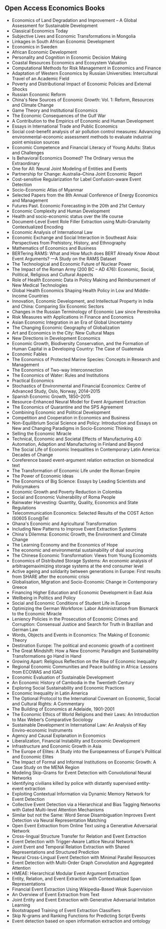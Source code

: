 <h2>Open Access Economics Books</h2>



<ul>

                             

 <li><a target="_blank" href="https://github.com/manjunath5496/Open-Access-Economics-Books/blob/master/ec(1).pdf" style="text-decoration:none;">Economics of Land Degradation
and Improvement – A Global Assessment for Sustainable Development</a></li>

 <li><a target="_blank" href="https://github.com/manjunath5496/Open-Access-Economics-Books/blob/master/ec(2).pdf" style="text-decoration:none;">Classical Economics Today</a></li>

<li><a target="_blank" href="https://github.com/manjunath5496/Open-Access-Economics-Books/blob/master/ec(3).pdf" style="text-decoration:none;">Subjective Lives and Economic
Transformations in Mongolia</a></li>
 <li><a target="_blank" href="https://github.com/manjunath5496/Open-Access-Economics-Books/blob/master/ec(4).pdf" style="text-decoration:none;">Linkages in South African Economic Development</a></li>                              
<li><a target="_blank" href="https://github.com/manjunath5496/Open-Access-Economics-Books/blob/master/ec(5).pdf" style="text-decoration:none;">Economics in Sweden</a></li>
<li><a target="_blank" href="https://github.com/manjunath5496/Open-Access-Economics-Books/blob/master/ec(6).pdf" style="text-decoration:none;">African Economic Development</a></li>
 <li><a target="_blank" href="https://github.com/manjunath5496/Open-Access-Economics-Books/blob/master/ec(7).pdf" style="text-decoration:none;">Personality and Cognition in Economic Decision Making</a></li>

 <li><a target="_blank" href="https://github.com/manjunath5496/Open-Access-Economics-Books/blob/master/ec(8).pdf" style="text-decoration:none;"> Coastal Resources
Economics and Ecosystem Valuation </a></li>
   <li><a target="_blank" href="https://github.com/manjunath5496/Open-Access-Economics-Books/blob/master/ec(9).pdf" style="text-decoration:none;">Computational Methods for Risk
Management in Economics and Finance</a></li>
  
   
 <li><a target="_blank" href="https://github.com/manjunath5496/Open-Access-Economics-Books/blob/master/ec(10).pdf" style="text-decoration:none;">Adaptation of Western Economics by Russian Universities: Intercultural Travel of an Academic Field</a></li>                              
<li><a target="_blank" href="https://github.com/manjunath5496/Open-Access-Economics-Books/blob/master/ec(11).pdf" style="text-decoration:none;">Poverty and Distributional Impact of Economic Policies and External Shocks</a></li>
<li><a target="_blank" href="https://github.com/manjunath5496/Open-Access-Economics-Books/blob/master/ec(12).pdf" style="text-decoration:none;">Russian Economic Reform</a></li>
<li><a target="_blank" href="https://github.com/manjunath5496/Open-Access-Economics-Books/blob/master/ec(13).pdf" style="text-decoration:none;">China's New Sources of Economic Growth: Vol. 1: Reform, Resources and Climate Change</a></li>

<li><a target="_blank" href="https://github.com/manjunath5496/Open-Access-Economics-Books/blob/master/ec(14).pdf" style="text-decoration:none;">Game Theory and Institutional Economics</a></li>
                              
<li><a target="_blank" href="https://github.com/manjunath5496/Open-Access-Economics-Books/blob/master/ec(15).pdf" style="text-decoration:none;">The Economic Consequences of the
Gulf War</a></li>

<li><a target="_blank" href="https://github.com/manjunath5496/Open-Access-Economics-Books/blob/master/ec(16).pdf" style="text-decoration:none;">A Contribution to the Empirics of Economic and Human Development</a></li>

  <li><a target="_blank" href="https://github.com/manjunath5496/Open-Access-Economics-Books/blob/master/ec(17).pdf" style="text-decoration:none;">Essays in International Trade and Public Economics</a></li>   
  
<li><a target="_blank" href="https://github.com/manjunath5496/Open-Access-Economics-Books/blob/master/ec(18).pdf" style="text-decoration:none;">Social cost-benefit analysis of air pollution control measures: Advancing environmental-economic assessment methods to evaluate industrial point emission sources</a></li> 

  
<li><a target="_blank" href="https://github.com/manjunath5496/Open-Access-Economics-Books/blob/master/ec(19).pdf" style="text-decoration:none;">Economic Competence and
Financial Literacy of Young Adults: Status and Challenges</a></li> 

<li><a target="_blank" href="https://github.com/manjunath5496/Open-Access-Economics-Books/blob/master/ec(20).pdf" style="text-decoration:none;">Is Behavioral Economics
Doomed? The Ordinary versus the Extraordinary</a></li>

<li><a target="_blank" href="https://github.com/manjunath5496/Open-Access-Economics-Books/blob/master/ec(21).pdf" style="text-decoration:none;">One for All: Neural Joint Modeling of Entities and Events</a></li>
<li><a target="_blank" href="https://github.com/manjunath5496/Open-Access-Economics-Books/blob/master/ec(22).pdf" style="text-decoration:none;">Partnership for Change: Australia–China Joint Economic Report</a></li> 
 <li><a target="_blank" href="https://github.com/manjunath5496/Open-Access-Economics-Books/blob/master/ec(23).pdf" style="text-decoration:none;">Cost-sensitive Regularization for Label Confusion-aware Event Detection</a></li> 
 

   <li><a target="_blank" href="https://github.com/manjunath5496/Open-Access-Economics-Books/blob/master/ec(24).pdf" style="text-decoration:none;">Socio-Economic Atlas of Myanmar</a></li>
 
   <li><a target="_blank" href="https://github.com/manjunath5496/Open-Access-Economics-Books/blob/master/ec(25).pdf" style="text-decoration:none;">Selected Papers
from the 8th Annual Conference of Energy Economics and Management</a></li>                              
 <li><a target="_blank" href="https://github.com/manjunath5496/Open-Access-Economics-Books/blob/master/ec(26).pdf" style="text-decoration:none;">Futures Past.
Economic Forecasting in the 20th and 21st Century</a></li>
 <li><a target="_blank" href="https://github.com/manjunath5496/Open-Access-Economics-Books/blob/master/ec(27).pdf" style="text-decoration:none;">Economic Complexity and
Human Development</a></li>
   
 
   <li><a target="_blank" href="https://github.com/manjunath5496/Open-Access-Economics-Books/blob/master/ec(28).pdf" style="text-decoration:none;">Health and socio-economic status over the life course</a></li>
 
   <li><a target="_blank" href="https://github.com/manjunath5496/Open-Access-Economics-Books/blob/master/ec(29).pdf" style="text-decoration:none;">Document-Level Event Role Filler Extraction using Multi-Granularity Contextualized Encoding </a></li>                              

  <li><a target="_blank" href="https://github.com/manjunath5496/Open-Access-Economics-Books/blob/master/ec(30).pdf" style="text-decoration:none;">Economic Analysis
of International Law</a></li>
 
   <li><a target="_blank" href="https://github.com/manjunath5496/Open-Access-Economics-Books/blob/master/ec(31).pdf" style="text-decoration:none;">Economic Exchange and Social Interaction in Southeast Asia: Perspectives from Prehistory, History, and Ethnography</a></li> 
    <li><a target="_blank" href="https://github.com/manjunath5496/Open-Access-Economics-Books/blob/master/ec(32).pdf" style="text-decoration:none;">Mathematics of Economics and
Business</a></li> 

   <li><a target="_blank" href="https://github.com/manjunath5496/Open-Access-Economics-Books/blob/master/ec(33).pdf" style="text-decoration:none;">BERTering RAMS: What and How Much does BERT Already Know About Event Arguments? —A Study on the RAMS Dataset</a></li>                              

  <li><a target="_blank" href="https://github.com/manjunath5496/Open-Access-Economics-Books/blob/master/ec(34).pdf" style="text-decoration:none;">The Technological
and Economic Future of Nuclear Power</a></li> 
 
  <li><a target="_blank" href="https://github.com/manjunath5496/Open-Access-Economics-Books/blob/master/ec(35).pdf" style="text-decoration:none;">The Impact of the Roman Army
(200 BC – AD 476): Economic, Social, Political, Religious and Cultural Aspects</a></li> 

  <li><a target="_blank" href="https://github.com/manjunath5496/Open-Access-Economics-Books/blob/master/ec(36).pdf" style="text-decoration:none;">Role of Health Economic Data in Policy Making and Reimbursement of New Medical Technologies</a></li> 
 
<li><a target="_blank" href="https://github.com/manjunath5496/Open-Access-Economics-Books/blob/master/ec(37).pdf" style="text-decoration:none;">Global Health
Economics Shaping Health Policy in Low and Middle-Income Countries</a></li>
 <li><a target="_blank" href="https://github.com/manjunath5496/Open-Access-Economics-Books/blob/master/ec(38).pdf" style="text-decoration:none;">Innovation, Economic
Development, and Intellectual Property in India and China: Comparing Six Economic Sectors</a></li>
<li><a target="_blank" href="https://github.com/manjunath5496/Open-Access-Economics-Books/blob/master/ec(39).pdf" style="text-decoration:none;">Changes in the Russian
Terminology of Economic Law since Perestroika</a></li>
 <li><a target="_blank" href="https://github.com/manjunath5496/Open-Access-Economics-Books/blob/master/ec(40).pdf" style="text-decoration:none;">Risk Measures
with Applications in Finance and Economics</a></li>                              
<li><a target="_blank" href="https://github.com/manjunath5496/Open-Access-Economics-Books/blob/master/ec(41).pdf" style="text-decoration:none;">Asian Economic Integration in an Era of Global Uncertainty</a></li>
<li><a target="_blank" href="https://github.com/manjunath5496/Open-Access-Economics-Books/blob/master/ec(42).pdf" style="text-decoration:none;">The Changing Economic Geography
of Globalization</a></li>
 
  <li><a target="_blank" href="https://github.com/manjunath5496/Open-Access-Economics-Books/blob/master/ec(43).pdf" style="text-decoration:none;">Art and Economics in the City: 
New Cultural Maps</a></li>
 <li><a target="_blank" href="https://github.com/manjunath5496/Open-Access-Economics-Books/blob/master/ec(44).pdf" style="text-decoration:none;">New Directions in Development Economics</a></li>
   <li><a target="_blank" href="https://github.com/manjunath5496/Open-Access-Economics-Books/blob/master/ec(45).pdf" style="text-decoration:none;">Economic Growth,
Biodiversity Conservation, and the Formation of Human Capital in a Developing Country: The Case of Guatemala</a></li>  
   
<li><a target="_blank" href="https://github.com/manjunath5496/Open-Access-Economics-Books/blob/master/ec(46).pdf" style="text-decoration:none;">Economic Fables</a></li> 
                             
<li><a target="_blank" href="https://github.com/manjunath5496/Open-Access-Economics-Books/blob/master/ec(47).pdf" style="text-decoration:none;">The Economics of Protected Marine Species: Concepts in Research and Management</a></li>
<li><a target="_blank" href="https://github.com/manjunath5496/Open-Access-Economics-Books/blob/master/ec(48).pdf" style="text-decoration:none;">The Economics of Two-way Interconnection</a></li>

<li><a target="_blank" href="https://github.com/manjunath5496/Open-Access-Economics-Books/blob/master/ec(49).pdf" style="text-decoration:none;">The Economics of Water: 
Rules and Institutions</a></li>
                              
<li><a target="_blank" href="https://github.com/manjunath5496/Open-Access-Economics-Books/blob/master/ec(50).pdf" style="text-decoration:none;">Practical Economics</a></li>
<li><a target="_blank" href="https://github.com/manjunath5496/Open-Access-Economics-Books/blob/master/ec(51).pdf" style="text-decoration:none;">Stochastics of Environmental
and Financial Economics: Centre of Advanced Study, Oslo, Norway, 2014–2015</a></li>
<li><a target="_blank" href="https://github.com/manjunath5496/Open-Access-Economics-Books/blob/master/ec(52).pdf" style="text-decoration:none;">Spanish Economic
Growth, 1850–2015</a></li>

<li><a target="_blank" href="https://github.com/manjunath5496/Open-Access-Economics-Books/blob/master/ec(53).pdf" style="text-decoration:none;">Resource-Enhanced Neural Model for Event Argument Extraction</a></li>
 
<li><a target="_blank" href="https://github.com/manjunath5496/Open-Access-Economics-Books/blob/master/ec(54).pdf" style="text-decoration:none;">The Economics of Quarantine
and the SPS Agreement </a></li>

<li><a target="_blank" href="https://github.com/manjunath5496/Open-Access-Economics-Books/blob/master/ec(55).pdf" style="text-decoration:none;">Combining Economic and Political Development</a></li>
 
  <li><a target="_blank" href="https://github.com/manjunath5496/Open-Access-Economics-Books/blob/master/ec(56).pdf" style="text-decoration:none;">Competition and Cooperation
in Economics and Business </a></li>                              

  <li><a target="_blank" href="https://github.com/manjunath5496/Open-Access-Economics-Books/blob/master/ec(57).pdf" style="text-decoration:none;">Non-Equilibrium Social
Science and Policy: Introduction and Essays on New and Changing Paradigms in Socio-Economic Thinking</a></li>
 
   <li><a target="_blank" href="https://github.com/manjunath5496/Open-Access-Economics-Books/blob/master/ec(58).pdf" style="text-decoration:none;">Selling the Economic Miracle</a></li>
    <li><a target="_blank" href="https://github.com/manjunath5496/Open-Access-Economics-Books/blob/master/ec(59).pdf" style="text-decoration:none;">Technical, Economic
and Societal Effects of Manufacturing 4.0: Automation, Adaption and Manufacturing in Finland and Beyond</a></li>
 
  <li><a target="_blank" href="https://github.com/manjunath5496/Open-Access-Economics-Books/blob/master/ec(60).pdf" style="text-decoration:none;">The Social Life
of Economic Inequalities in Contemporary Latin America: Decades of Change </a></li>

 
   <li><a target="_blank" href="https://github.com/manjunath5496/Open-Access-Economics-Books/blob/master/ec(61).pdf" style="text-decoration:none;">Coreference based event-argument relation extraction on biomedical text</a></li>
   
<li><a target="_blank" href="https://github.com/manjunath5496/Open-Access-Economics-Books/blob/master/ec(62).pdf" style="text-decoration:none;">
The Transformation of Economic Life under the Roman Empire </a></li>  
 
   <li><a target="_blank" href="https://github.com/manjunath5496/Open-Access-Economics-Books/blob/master/ec(63).pdf" style="text-decoration:none;">The Power of Economic Ideas</a></li>                              

  <li><a target="_blank" href="https://github.com/manjunath5496/Open-Access-Economics-Books/blob/master/ec(64).pdf" style="text-decoration:none;">The Economics of Big
Science: Essays by Leading Scientists and Policymakers</a></li>
 
   <li><a target="_blank" href="https://github.com/manjunath5496/Open-Access-Economics-Books/blob/master/ec(65).pdf" style="text-decoration:none;">Economic Growth
and Poverty Reduction in Colombia </a></li> 

   <li><a target="_blank" href="https://github.com/manjunath5496/Open-Access-Economics-Books/blob/master/ec(66).pdf" style="text-decoration:none;">Social and Economic Vulnerability of Roma People</a></li> 
 
   <li><a target="_blank" href="https://github.com/manjunath5496/Open-Access-Economics-Books/blob/master/ec(67).pdf" style="text-decoration:none;">Rainwater Harvesting: Quantity, Quality, Economics and State Regulations</a></li>                              

  <li><a target="_blank" href="https://github.com/manjunath5496/Open-Access-Economics-Books/blob/master/ec(68).pdf" style="text-decoration:none;">Telecommunication
Economics: Selected Results of the COST Action IS0605 Econ@Tel </a></li> 
 
  
   <li><a target="_blank" href="https://github.com/manjunath5496/Open-Access-Economics-Books/blob/master/ec(69).pdf" style="text-decoration:none;">Ghana's Economic and Agricultural Transformation</a></li>                              

  <li><a target="_blank" href="https://github.com/manjunath5496/Open-Access-Economics-Books/blob/master/ec(70).pdf" style="text-decoration:none;">Including New Patterns to Improve Event Extraction Systems</a></li> 
  
 
 <li><a target="_blank" href="https://github.com/manjunath5496/Open-Access-Economics-Books/blob/master/ec(71).pdf" style="text-decoration:none;">China's Dilemma: Economic Growth, the Environment and Climate Change</a></li>
 
 <li><a target="_blank" href="https://github.com/manjunath5496/Open-Access-Economics-Books/blob/master/ec(72).pdf" style="text-decoration:none;">The Learning Economy and the Economics of Hope</a></li> 
 
 
 <li><a target="_blank" href="https://github.com/manjunath5496/Open-Access-Economics-Books/blob/master/ec(73).pdf" style="text-decoration:none;">The economic
and environmental sustainability of dual sourcing</a></li>
  <li><a target="_blank" href="https://github.com/manjunath5496/Open-Access-Economics-Books/blob/master/ec(74).pdf" style="text-decoration:none;">The Chinese Economic Transformation: Views from Young Economists</a></li>
    <li><a target="_blank" href="https://github.com/manjunath5496/Open-Access-Economics-Books/blob/master/ec(75).pdf" style="text-decoration:none;">Economics of Distributed
Storage Systems: An economic analysis of arbitragemaximizing storage systems at the end consumer level</a></li>                        
<li><a target="_blank" href="https://github.com/manjunath5496/Open-Access-Economics-Books/blob/master/ec(76).pdf" style="text-decoration:none;">Active ageing and solidarity between generations in Europe: First results from SHARE after the economic crisis </a></li>

 <li><a target="_blank" href="https://github.com/manjunath5496/Open-Access-Economics-Books/blob/master/ec(77).pdf" style="text-decoration:none;">Globalisation, Migration and Socio-Economic Change in Contemporary Greece</a></li> 
 
 
 <li><a target="_blank" href="https://github.com/manjunath5496/Open-Access-Economics-Books/blob/master/ec(78).pdf" style="text-decoration:none;">Financing Higher Education and Economic Development in East Asia</a></li>
  <li><a target="_blank" href="https://github.com/manjunath5496/Open-Access-Economics-Books/blob/master/ec(79).pdf" style="text-decoration:none;">Wellbeing in Politics and Policy</a></li>


 <li><a target="_blank" href="https://github.com/manjunath5496/Open-Access-Economics-Books/blob/master/ec(80).pdf" style="text-decoration:none;">Social and Economic Conditions
of Student Life in Europe</a></li> 
 
 
 <li><a target="_blank" href="https://github.com/manjunath5496/Open-Access-Economics-Books/blob/master/ec(81).pdf" style="text-decoration:none;">Optimizing the German Workforce: Labor Administration from Bismarck to the Economic Miracle</a></li>
  <li><a target="_blank" href="https://github.com/manjunath5496/Open-Access-Economics-Books/blob/master/ec(82).pdf" style="text-decoration:none;">Leniency Policies in the Prosecution of Economic Crimes and Corruption: Consensual Justice and Search for Truth in Brazilian and German Law</a></li>

 <li><a target="_blank" href="https://github.com/manjunath5496/Open-Access-Economics-Books/blob/master/ec(83).pdf" style="text-decoration:none;">Words, Objects and Events
in Economics: The Making of Economic Theory</a></li>
  <li><a target="_blank" href="https://github.com/manjunath5496/Open-Access-Economics-Books/blob/master/ec(84).pdf" style="text-decoration:none;">Destination Europe: 
The political and economic growth of a continent</a></li>

 <li><a target="_blank" href="https://github.com/manjunath5496/Open-Access-Economics-Books/blob/master/ec(85).pdf" style="text-decoration:none;">The Great Mindshift: 
How a New Economic Paradigm and Sustainability Transformations go Hand in Hand</a></li>
  <li><a target="_blank" href="https://github.com/manjunath5496/Open-Access-Economics-Books/blob/master/ec(86).pdf" style="text-decoration:none;">Growing Apart: 
Religious Reflection on the Rise of Economic Inequality</a></li>

 <li><a target="_blank" href="https://github.com/manjunath5496/Open-Access-Economics-Books/blob/master/ec(87).pdf" style="text-decoration:none;">Regional Economic
Communities and Peace building in Africa: Lessons from ECOWAS and IGAD</a></li>
  <li><a target="_blank" href="https://github.com/manjunath5496/Open-Access-Economics-Books/blob/master/ec(88).pdf" style="text-decoration:none;">Economic Evaluation
of Sustainable Development</a></li>
  <li><a target="_blank" href="https://github.com/manjunath5496/Open-Access-Economics-Books/blob/master/ec(89).pdf" style="text-decoration:none;">An Economic History of Cambodia in the Twentieth Century</a></li>
  
  
  <li><a target="_blank" href="https://github.com/manjunath5496/Open-Access-Economics-Books/blob/master/ec(90).pdf" style="text-decoration:none;">Exploring Social Sustainability and Economic Practices</a></li>
  <li><a target="_blank" href="https://github.com/manjunath5496/Open-Access-Economics-Books/blob/master/ec(91).pdf" style="text-decoration:none;">Economic Inequality in Latin America</a></li>

 <li><a target="_blank" href="https://github.com/manjunath5496/Open-Access-Economics-Books/blob/master/ec(92).pdf" style="text-decoration:none;">The Optional Protocol to the
International Covenant on Economic, Social and Cultural Rights: A Commentary</a></li>
  <li><a target="_blank" href="https://github.com/manjunath5496/Open-Access-Economics-Books/blob/master/ec(93).pdf" style="text-decoration:none;">The Building of Economics at Adelaide, 1901-2001</a></li>
  <li><a target="_blank" href="https://github.com/manjunath5496/Open-Access-Economics-Books/blob/master/ec(94).pdf" style="text-decoration:none;">The Economic Ethics of
World Religions and their Laws: An Introduction to Max Weber‘s Comparative Sociology</a></li> 
  
   <li><a target="_blank" href="https://github.com/manjunath5496/Open-Access-Economics-Books/blob/master/ec(95).pdf" style="text-decoration:none;">Sustainable Development in International Law: An Analysis of Key Enviro-economic Instruments</a></li>  
  
<li><a target="_blank" href="https://github.com/manjunath5496/Open-Access-Economics-Books/blob/master/ec(96).pdf" style="text-decoration:none;">Agency and Causal
Explanation in Economics</a></li> 
  
  
<li><a target="_blank" href="https://github.com/manjunath5496/Open-Access-Economics-Books/blob/master/ec(97).pdf" style="text-decoration:none;">Liberalization, Financial Instability and Economic Development</a></li>


 <li><a target="_blank" href="https://github.com/manjunath5496/Open-Access-Economics-Books/blob/master/ec(98).pdf" style="text-decoration:none;">Infrastructure and Economic
Growth in Asia</a></li> 
  
   <li><a target="_blank" href="https://github.com/manjunath5496/Open-Access-Economics-Books/blob/master/ec(99).pdf" style="text-decoration:none;">The Europe of Elites: 
A Study into the Europeanness of Europe's Political and Economic Elites</a></li>  
  
<li><a target="_blank" href="https://github.com/manjunath5496/Open-Access-Economics-Books/blob/master/ec(100).pdf" style="text-decoration:none;">The Impact of Formal
and Informal Institutions on Economic Growth: A Case Study on the MENA Region</a></li>  
  
 <li><a target="_blank" href="https://github.com/manjunath5496/Open-Access-Economics-Books/blob/master/ec(101).pdf" style="text-decoration:none;">Modeling Skip-Grams for Event Detection with Convolutional Neural Networks</a></li> 
  
   <li><a target="_blank" href="https://github.com/manjunath5496/Open-Access-Economics-Books/blob/master/ec(102).pdf" style="text-decoration:none;">Identifying civilians killed by police with distantly supervised entity-event extraction</a></li> 
  
   
 <li><a target="_blank" href="https://github.com/manjunath5496/Open-Access-Economics-Books/blob/master/ec(103).pdf" style="text-decoration:none;">Exploiting Contextual Information via Dynamic Memory Network for Event Detection</a></li> 
  
   <li><a target="_blank" href="https://github.com/manjunath5496/Open-Access-Economics-Books/blob/master/ec(104).pdf" style="text-decoration:none;">Collective Event Detection via a Hierarchical and Bias Tagging Networks with Gated Multi-level Attention Mechanisms</a></li>  
   
 <li><a target="_blank" href="https://github.com/manjunath5496/Open-Access-Economics-Books/blob/master/ec(105).pdf" style="text-decoration:none;">Similar but not the Same: Word Sense Disambiguation Improves Event Detection via Neural Representation Matching</a></li> 
 
<li><a target="_blank" href="https://github.com/manjunath5496/Open-Access-Economics-Books/blob/master/ec(106).pdf" style="text-decoration:none;">Open Event Extraction from Online Text using a Generative Adversarial Network</a></li> 
  
   <li><a target="_blank" href="https://github.com/manjunath5496/Open-Access-Economics-Books/blob/master/ec(107).pdf" style="text-decoration:none;">Cross-lingual Structure Transfer for Relation and Event Extraction</a></li> 
  
   
 <li><a target="_blank" href="https://github.com/manjunath5496/Open-Access-Economics-Books/blob/master/ec(108).pdf" style="text-decoration:none;">Event Detection with Trigger-Aware Lattice Neural Network</a></li> 
  
   <li><a target="_blank" href="https://github.com/manjunath5496/Open-Access-Economics-Books/blob/master/ec(109).pdf" style="text-decoration:none;">Joint Event and Temporal Relation Extraction with Shared Representations and Structured Prediction</a></li>  
   
 <li><a target="_blank" href="https://github.com/manjunath5496/Open-Access-Economics-Books/blob/master/ec(110).pdf" style="text-decoration:none;">Neural Cross-Lingual Event Detection with Minimal Parallel Resources </a></li>  
   
<li><a target="_blank" href="https://github.com/manjunath5496/Open-Access-Economics-Books/blob/master/ec(111).pdf" style="text-decoration:none;">Event Detection with Multi-Order Graph Convolution and Aggregated Attention</a></li> 
  
   
 <li><a target="_blank" href="https://github.com/manjunath5496/Open-Access-Economics-Books/blob/master/ec(112).pdf" style="text-decoration:none;">HMEAE: Hierarchical Modular Event Argument Extraction</a></li> 
  
   <li><a target="_blank" href="https://github.com/manjunath5496/Open-Access-Economics-Books/blob/master/ec(113).pdf" style="text-decoration:none;">Entity, Relation, and Event Extraction with Contextualized Span Representations</a></li>  
   
<li><a target="_blank" href="https://github.com/manjunath5496/Open-Access-Economics-Books/blob/master/ec(114).pdf" style="text-decoration:none;">Financial Event Extraction Using Wikipedia-Based Weak Supervision</a></li>
 <li><a target="_blank" href="https://github.com/manjunath5496/Open-Access-Economics-Books/blob/master/ec(115).pdf" style="text-decoration:none;">An Overview of Event Extraction from Text</a></li>  
   
 <li><a target="_blank" href="https://github.com/manjunath5496/Open-Access-Economics-Books/blob/master/ec(116).pdf" style="text-decoration:none;">Joint Entity and Event Extraction with Generative Adversarial Imitation Learning</a></li>   
   
   <li><a target="_blank" href="https://github.com/manjunath5496/Open-Access-Economics-Books/blob/master/ec(117).pdf" style="text-decoration:none;">Bootstrapped Training of Event Extraction Classifiers</a></li>  
   
 <li><a target="_blank" href="https://github.com/manjunath5496/Open-Access-Economics-Books/blob/master/ec(118).pdf" style="text-decoration:none;">Skip N-grams and Ranking Functions for Predicting Script Events</a></li>  
   
  <li><a target="_blank" href="https://github.com/manjunath5496/Open-Access-Economics-Books/blob/master/ec(119).pdf" style="text-decoration:none;">Event detection based on open information extraction and ontology</a></li> 
  </ul>
